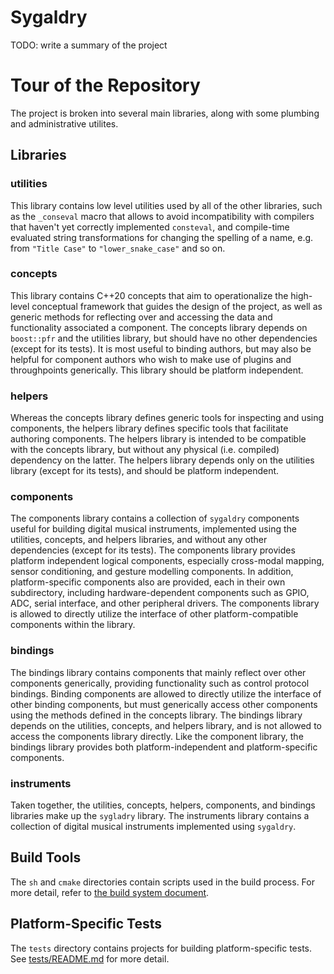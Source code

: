 # Sygaldry

TODO: write a summary of the project

# Tour of the Repository

The project is broken into several main libraries, along with some plumbing and administrative utilites.

## Libraries

### utilities

This library contains low level utilities used by all of the other libraries,
such as the `_conseval` macro that allows to avoid incompatibility with
compilers that haven't yet correctly implemented `consteval`, and compile-time
evaluated string transformations for changing the spelling of a name, e.g. from
`"Title Case"` to `"lower_snake_case"` and so on.

### concepts

This library contains C++20 concepts that aim to operationalize the high-level
conceptual framework that guides the design of the project, as well as generic
methods for reflecting over and accessing the data and functionality associated
a component. The concepts library depends on `boost::pfr` and the utilities
library, but should have no other dependencies (except for its tests). It is
most useful to binding authors, but may also be helpful for component authors
who wish to make use of plugins and throughpoints generically. This library
should be platform independent.

### helpers

Whereas the concepts library defines generic tools for inspecting and using
components, the helpers library defines specific tools that facilitate
authoring components. The helpers library is intended to be compatible with the
concepts library, but without any physical (i.e. compiled) dependency on the
latter. The helpers library depends only on the utilities library (except for
its tests), and should be platform independent.

### components

The components library contains a collection of `sygaldry` components useful
for building digital musical instruments, implemented using the utilities,
concepts, and helpers libraries, and without any other dependencies (except for
its tests). The components library provides platform independent logical
components, especially cross-modal mapping, sensor conditioning, and gesture
modelling components. In addition, platform-specific components also are provided,
each in their own subdirectory, including hardware-dependent components such as
GPIO, ADC, serial interface, and other peripheral drivers. The components
library is allowed to directly utilize the interface of other platform-compatible
components within the library.

### bindings

The bindings library contains components that mainly reflect over other
components generically, providing functionality such as control protocol
bindings. Binding components are allowed to directly utilize the interface of
other binding components, but must generically access other components using
the methods defined in the concepts library. The bindings library depends on
the utilities, concepts, and helpers library, and is not allowed to access the
components library directly. Like the component library, the bindings library
provides both platform-independent and platform-specific components.


### instruments

Taken together, the utilities, concepts, helpers, components, and bindings
libraries make up the `sygladry` library. The instruments library contains a
collection of digital musical instruments implemented using `sygaldry`.

## Build Tools

The `sh` and `cmake` directories contain scripts used in the build process.
For more detail, refer to [the build system document](build-system.litlit).

## Platform-Specific Tests

The `tests` directory contains projects for building platform-specific tests.
See [tests/README.md](tests/README.md) for more detail.
